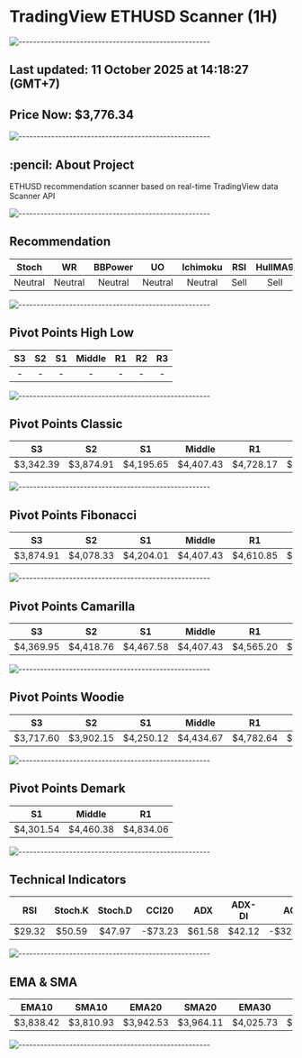 # TradingView ETHUSD Scanner (1H)
![-----------------------------------------------------](https://raw.githubusercontent.com/andreasbm/readme/master/assets/lines/rainbow.png)
## Last updated: 11 October 2025 at 14:18:27 (GMT+7)
## Price Now: $3,776.34
![-----------------------------------------------------](https://raw.githubusercontent.com/andreasbm/readme/master/assets/lines/rainbow.png)
<h2 id="about-the-project"> :pencil: About Project</h2>
ETHUSD recommendation scanner based on real-time TradingView data Scanner API


![-----------------------------------------------------](https://raw.githubusercontent.com/andreasbm/readme/master/assets/lines/rainbow.png)

## Recommendation
| Stoch | WR | BBPower | UO | Ichimoku | RSI | HullMA9 |
| :---: | :---: | :---: | :---: | :---: | :---: | :---: |
| Neutral | Neutral | Neutral | Neutral | Neutral | Sell | Sell |


![-----------------------------------------------------](https://raw.githubusercontent.com/andreasbm/readme/master/assets/lines/rainbow.png)

## Pivot Points High Low
| S3 | S2 | S1 | Middle | R1 | R2 | R3 |
| :---: | :---: | :---: | :---: | :---: | :---: | :---: |
| - | - | - | - | - | - | - |


![-----------------------------------------------------](https://raw.githubusercontent.com/andreasbm/readme/master/assets/lines/rainbow.png)

## Pivot Points Classic
| S3 | S2 | S1 | Middle | R1 | R2 | R3 |
| :---: | :---: | :---: | :---: | :---: | :---: | :---: |
| $3,342.39 | $3,874.91 | $4,195.65 | $4,407.43 | $4,728.17 | $4,939.95 | $5,472.47 |


![-----------------------------------------------------](https://raw.githubusercontent.com/andreasbm/readme/master/assets/lines/rainbow.png)

## Pivot Points Fibonacci
| S3 | S2 | S1 | Middle | R1 | R2 | R3 |
| :---: | :---: | :---: | :---: | :---: | :---: | :---: |
| $3,874.91 | $4,078.33 | $4,204.01 | $4,407.43 | $4,610.85 | $4,736.53 | $4,939.95 |


![-----------------------------------------------------](https://raw.githubusercontent.com/andreasbm/readme/master/assets/lines/rainbow.png)

## Pivot Points Camarilla
| S3 | S2 | S1 | Middle | R1 | R2 | R3 |
| :---: | :---: | :---: | :---: | :---: | :---: | :---: |
| $4,369.95 | $4,418.76 | $4,467.58 | $4,407.43 | $4,565.20 | $4,614.02 | $4,662.83 |


![-----------------------------------------------------](https://raw.githubusercontent.com/andreasbm/readme/master/assets/lines/rainbow.png)

## Pivot Points Woodie
| S3 | S2 | S1 | Middle | R1 | R2 | R3 |
| :---: | :---: | :---: | :---: | :---: | :---: | :---: |
| $3,717.60 | $3,902.15 | $4,250.12 | $4,434.67 | $4,782.64 | $4,967.18 | $5,315.16 |


![-----------------------------------------------------](https://raw.githubusercontent.com/andreasbm/readme/master/assets/lines/rainbow.png)

## Pivot Points Demark
| S1 | Middle | R1 |
| :---: | :---: | :---: |
| $4,301.54 | $4,460.38 | $4,834.06 |


![-----------------------------------------------------](https://raw.githubusercontent.com/andreasbm/readme/master/assets/lines/rainbow.png)

## Technical Indicators
| RSI | Stoch.K | Stoch.D | CCI20 | ADX | ADX-DI | AO | Mom | MACD | MACD | W.R | HullMA9 |
| :---: | :---: | :---: | :---: | :---: | :---: | :---: | :---: | :---: | :---: | :---: | :---: |
| $29.32 | $50.59 | $47.97 | -$73.23 | $61.58 | $42.12 | -$328.67 | -$167.53 | -$135.74 | -$131.34 | -$49.76 | $3,787.82 |


![-----------------------------------------------------](https://raw.githubusercontent.com/andreasbm/readme/master/assets/lines/rainbow.png)

## EMA & SMA
| EMA10 | SMA10 | EMA20 | SMA20 | EMA30 | SMA30 | EMA50 | SMA50 | EMA100 | SMA100 | EMA200 | SMA200 |
| :---: | :---: | :---: | :---: | :---: | :---: | :---: | :---: | :---: | :---: | :---: | :---: |
| $3,838.42 | $3,810.93 | $3,942.53 | $3,964.11 | $4,025.73 | $4,091.10 | $4,138.82 | $4,197.61 | $4,279.30 | $4,363.42 | $4,350.25 | $4,451.00 |


![-----------------------------------------------------](https://raw.githubusercontent.com/andreasbm/readme/master/assets/lines/rainbow.png)